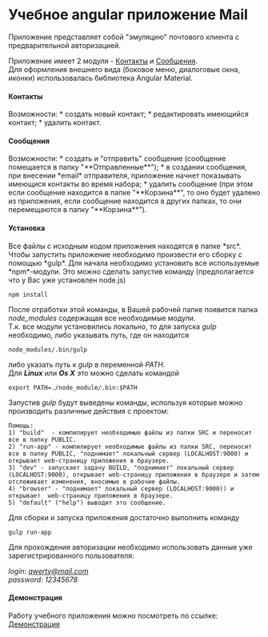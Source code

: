 # Учебное angular приложение Mail

Приложение представляет собой "эмуляцию" почтового клиента с предварительной авторизацией.

Приложение имеет 2 модуля - [Контакты](#contacts) и [Сообщения](#mail).  
Для оформления внешнего вида (боковое меню, диалоговые окна, иконки) использовалась библиотека Angular Material.

<h4 id="contacts">Контакты</h4>
Возможности:
* создать новый контакт;
* редактировать имеющийся контакт;
* удалить контакт.

<h4 id="mail">Сообщения</h4>
Возможности:
* создать и "отправить" сообщение (сообщение помещается в папку "**Отправленные**");
* в создании сообщения, при внесении *email* отправителя, приложение начнет показывать имеющися контакты во время набора;
* удалить сообщение (при этом если сообщение находится в папке "**Корзина**", то оно будет удалено из приложения, если сообщение находится в других папках, то они перемещаются в папку "**Корзина**").

<h4>Установка</h4>
Все файлы с исходным кодом приложения находятся в папке *src*.  
Чтобы запустить приложение необходимо произвести его сборку с помощью *gulp*.  
Для начала необходимо установить все используемые *npm*-модули.  
Это можно сделать запустив команду (предполагается что у Вас уже установлен node.js)

    npm install

После отработки этой команды, в Вашей рабочей папке появится папка *node_modules* содержащая все необходимые модули.  
Т.к. все модули установились локально, то для запуска *gulp* необходимо, либо указывать путь, где он находится

    node_modules/.bin/gulp

либо указать путь к *gulp* в переменной *PATH*.  
Для ***Linux*** или ***Os X*** это можно сделать командой

    export PATH=./node_module/.bin:$PATH

Запустив *gulp* будут выведены команды, используя которые можно производить различные действия с проектом:

    Помощь:
    1) "build"  - компилирует необходимые файлы из папки SRC и переносит все в папку PUBLIC.
    2) "run-app" - компилирует необходимые файлы из папки SRC, переносит все в папку PUBLIC, "поднимает" локальный сервер (LOCALHOST:9000) и открывает web-страницу приложения в браузере.
    3) "dev" - запускает задачу BUILD, "поднимает" локальный сервер (LOCALHOST:9000), открывает web-страницу приложения в браузере и затем отслеживает изменения, вносимые в рабочие файлы.
    4) "browser" - "поднимает" локальный сервер (LOCALHOST:9000)) и открывает  web-страницу приложения в браузере.
    5) "default" ("help") выводит это сообщение.

Для сборки и запуска приложения достаточно выполнить команду

    gulp run-app

Для прохождения авторизации необходимо использовать данные уже зарегистрированного пользователя:

*login: qwerty@mail.com*  
*password: 12345678*

<h4>Демонстрация</h4>

Работу учебного приложения можно посмотреть по ссылке:  
[Демонстрация](https://cards-v1nt1248.firebaseapp.com)
